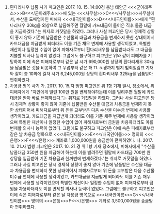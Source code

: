 1. 흰다리새우 납품 사기
피고인은 2017. 10. 15. 14:00경 충남 태안군 <<<군아래주소>>>B<<</군아래주소>>>에 있는 <<<사무실>>>C<<</사무실>>>사무실에서, 수산물 도매업자인 피해자 <<<내국인이름>>>D<<</내국인이름>>>에게 "흰다리새우 30kg을 외상으로 납품해주면 월말에 카드대금이 들어온 직후 물품 대금을 지급하겠다."는 취지로 거짓말을 하였다.
그러나 사실 피고인은 당시 경제적 상황이 좋지 않아 기존에 납품받은 수산물의 대금과 차용금을 변제하지 못한 상태이어서 카드대금을 지급받게 되더라도 이를 기존 채무 변제에 사용할 생각이었고, 특별한 재산이나 일정한 수입이 없어 피해자로부터 흰다리새우를 납품받더라도 그 대금을 지불할 의사나 능력이 없었다.
그럼에도 불구하고 피고인은 위와 같이 피해자를 기망하여 이에 속은 피해자로부터 같은 날 시가 690,000원 상당의 흰다리새우 30kg을 납품받은 것을 비롯하여 그 무렵부터 같은 해 11. 5.경까지 별지 범죄일람표 기재와 같이 총 10회에 걸쳐 시가 6,245,000원 상당의 흰다리새우 325kg을 납품받아 편취하였다.
2. 차용금 명목 사기
가. 2017. 10. 15.자 범행
피고인은 위 1항 기재 일시, 장소에서, 위 피해자에게 "지인에게 빌린 100만 원을 변제해야하는데 이를 빌려주면 월말에 카드대금을 받아 바로 변제하겠다."는 취지로 거짓말을 하였다.
그러나 사실 피고인은 당시 경제적 상황이 좋지 않아 기존에 납품받은 수산물 대금과 차용금을 변제하지 못한 상태이어서 피해자로부터 위 돈을 교부받은 다음 수산물 미수금 변제에 사용할 생각이었고, 카드대금을 지급받게 되더라도 이를 기존 채무 변제에 사용할 생각이었으며 특별한 재산이나 일정한 수입이 없어 피해자로부터 금원을 차용하더라도 이를 변제할 의사나 능력이 없었다.
그럼에도 불구하고 피고인은 이에 속은 피해자로부터 같은 날 차용금 명목으로 <<<내국인이름>>>E<<</내국인이름>>> 명의의 <<<은행>>>F<<</은행>>> 계좌로 1,000,000원을 송금받아 편취하였다.
나. 2017. 10. 21.자 범행
피고인은 2017. 10. 21.경 위 1항 기재 장소에서, 피해자에게 "수산물 납품대금 350만 원을 지급해야 하는데 이를 빌려주면 월말에 카드대금 700만 원 상당을 입금받아 기존 차용금과 한꺼번에 변제하겠다."는 취지로 거짓말을 하였다.
그러나 사실 피고인은 당시 경제적 상황이 좋지 않아 기존에 납품받은 수산물 대금과 차용금을 변제하지 못한 상태이어서 피해자로부터 위 돈을 교부받은 다음 수산물 미수금 변제에 사용할 생각이었고, 카드대금을 지급받게 되더라도 이를 기존 채무 변제에 사용할 생각이었으며 특별한 재산이나 일정한 수입이 없어 피해자로부터 금원을 차용하더라도 이를 변제할 의사나 능력이 없었다.
그럼에도 불구하고 피고인은 이에 속은 피해자로부터 같은 날 차용금 명목으로 <<<내국인이름>>>G<<</내국인이름>>> 명의의 <<<은행>>>F<<</은행>>> 계좌로 3,500,000원을 송금받아 편취하였다.